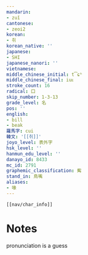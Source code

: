 ```yaml
---
mandarin:
- zuǐ
cantonese:
- zeoi2
korean:
- 취
korean_native: ''
japanese:
- SHI
japanese_nanori: ''
vietnamese:
middle_chinese_initial: t͡ɕʰ
middle_chinese_final: iuᴇ
stroke_count: 16
radical: 口
skip_number: 1-3-13
grade_level: 名
pos: ''
english:
- bill
- beak
羅馬字: cui
韓文: '[[취]]'
joyo_level: 表外字
hsk_level: ''
hanmun_edu_level: ''
danayo_id: 8433
mc_id: 2791
graphemic_classification: 觜
stand_in: 鳥嘴
aliases:
- 喙
---
```

```meta-bind-embed
[[nav/char_info]]
```

# Notes
pronunciation is a guess
